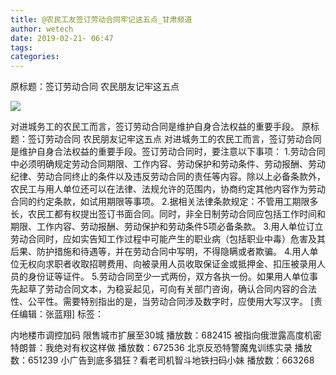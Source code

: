 ```yaml
---
title: @农民工友签订劳动合同牢记这五点_甘肃频道
author: wetech
date: 2019-02-21- 06:47
tags: 
categories: 
---
```

原标题：签订劳动合同 农民朋友记牢这五点
<!-- more -->
                
<img align="center" border="0" src="http://p2.ifengimg.com/a/2016/0810/204c433878d5cf9size1_w16_h16.png" />
                
            
对进城务工的农民工而言，签订劳动合同是维护自身合法权益的重要手段。
原标题：签订劳动合同 农民朋友记牢这五点
对进城务工的农民工而言，签订劳动合同是维护自身合法权益的重要手段。签订劳动合同时，要注意以下事项：
1.劳动合同中必须明确规定劳动合同期限、工作内容、劳动保护和劳动条件、劳动报酬、劳动纪律、劳动合同终止的条件以及违反劳动合同的责任等内容。除以上必备条款外，农民工与用人单位还可以在法律、法规允许的范围内，协商约定其他内容作为劳动合同的约定条款，如试用期限等事项。
2.据相关法律条款规定：不管用工期限多长，农民工都有权提出签订书面合同。同时，非全日制劳动合同应包括工作时间和期限、工作内容、劳动报酬、劳动保护和劳动条件5项必备条款。
3.用人单位订立劳动合同时，应如实告知工作过程中可能产生的职业病（包括职业中毒）危害及其后果、防护措施和待遇等，并在劳动合同中写明，不得隐瞒或者欺骗。
4.用人单位无权向求职者收取招聘费用、向被录用人员收取保证金或抵押金、扣压被录用人员的身份证等证件。
5.劳动合同至少一式两份，双方各执一份。如果用人单位事先起草了劳动合同文本，为稳妥起见，可向有关部门咨询，确认合同内容的合法性、公平性。需要特别指出的是，当劳动合同涉及数字时，应使用大写汉字。
[责任编辑：张蓝翔]
标签：
 
             
内地楼市调控加码 限售城市扩展至30城
播放数：682415
被指向俄泄露高度机密 特朗普：我绝对有权这样做
播放数：672536
北京反恐特警魔鬼训练实录
播放数：651239
小广告到底多猖狂？看老司机智斗地铁扫码小妹
播放数：663268
